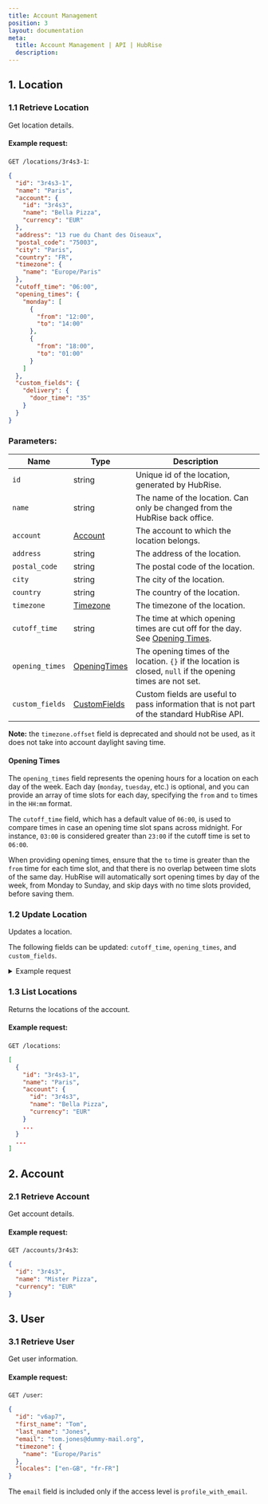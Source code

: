 ```yaml
---
title: Account Management
position: 3
layout: documentation
meta:
  title: Account Management | API | HubRise
  description:
---
```


## 1. Location

### 1.1 Retrieve Location

Get location details.

<CallSummaryTable
  endpoint="GET /locations/:id"
  shortEndpoint="GET /location (location only)"
  accessLevel="location, account"
/>

#### Example request:

`GET /locations/3r4s3-1`:

```json
{
  "id": "3r4s3-1",
  "name": "Paris",
  "account": {
    "id": "3r4s3",
    "name": "Bella Pizza",
    "currency": "EUR"
  },
  "address": "13 rue du Chant des Oiseaux",
  "postal_code": "75003",
  "city": "Paris",
  "country": "FR",
  "timezone": {
    "name": "Europe/Paris"
  },
  "cutoff_time": "06:00",
  "opening_times": {
    "monday": [
      {
        "from": "12:00",
        "to": "14:00"
      },
      {
        "from": "18:00",
        "to": "01:00"
      }
    ]
  },
  "custom_fields": {
    "delivery": {
      "door_time": "35"
    }
  }
}
```

### Parameters:

| Name            | Type                                                     | Description                                                                                                 |
| --------------- | -------------------------------------------------------- | ----------------------------------------------------------------------------------------------------------- |
| `id`            | string                                                   | Unique id of the location, generated by HubRise.                                                            |
| `name`          | string                                                   | The name of the location. Can only be changed from the HubRise back office.                                 |
| `account`       | [Account](#account)                                      | The account to which the location belongs.                                                                  |
| `address`       | string                                                   | The address of the location.                                                                                |
| `postal_code`   | string                                                   | The postal code of the location.                                                                            |
| `city`          | string                                                   | The city of the location.                                                                                   |
| `country`       | string                                                   | The country of the location.                                                                                |
| `timezone`      | [Timezone](/developers/api/general-concepts#timezones)   | The timezone of the location.                                                                               |
| `cutoff_time`   | string                                                   | The time at which opening times are cut off for the day. See [Opening Times](#opening-times).               |
| `opening_times` | [OpeningTimes](#opening-times)                           | The opening times of the location. `{}` if the location is closed, `null` if the opening times are not set. |
| `custom_fields` | [CustomFields](/developers/api/extensions#custom-fields) | Custom fields are useful to pass information that is not part of the standard HubRise API.                  |

**Note:** the `timezone.offset` field is deprecated and should not be used, as it does not take into account daylight saving time.

#### Opening Times

The `opening_times` field represents the opening hours for a location on each day of the week. Each day (`monday`, `tuesday`, etc.) is optional, and you can provide an array of time slots for each day, specifying the `from` and `to` times in the `HH:mm` format.

The `cutoff_time` field, which has a default value of `06:00`, is used to compare times in case an opening time slot spans across midnight. For instance, `03:00` is considered greater than `23:00` if the cutoff time is set to `06:00`.

When providing opening times, ensure that the `to` time is greater than the `from` time for each time slot, and that there is no overlap between time slots of the same day. HubRise will automatically sort opening times by day of the week, from Monday to Sunday, and skip days with no time slots provided, before saving them.

### 1.2 Update Location

Updates a location.

<CallSummaryTable
  endpoint="PATCH /locations/:id"
  shortEndpoint="PATCH /location (location only)"
  accessLevel="location, account"
/>

The following fields can be updated: `cutoff_time`, `opening_times`, and `custom_fields`.

<details>

<summary>Example request</summary>

`PATCH /locations/3r4s3-1`:

```json
{
  "cutoff_time": "05:00",
  "opening_times": {
    "monday": [
      {
        "from": "09:00",
        "to": "12:30"
      },
      {
        "from": "14:00",
        "to": "23:30"
      }
    ],
    "tuesday": [
      {
        "from": "09:00",
        "to": "12:30"
      },
      {
        "from": "14:00",
        "to": "23:30"
      }
    ],
    "wednesday": [
      {
        "from": "09:00",
        "to": "12:30"
      },
      {
        "from": "14:00",
        "to": "01:30"
      }
    ],
    "thursday": [],
    "friday": [
      {
        "from": "17:00",
        "to": "02:00"
      }
    ],
    "saturday": [
      {
        "from": "18:00",
        "to": "02:00"
      }
    ],
    "sunday": [
      {
        "from": "18:00",
        "to": "23:00"
      }
    ]
  },
  "custom_fields": {
    "delivery": {
      "door_time": "35"
    }
  }
}
```

</details>

### 1.3 List Locations

Returns the locations of the account.

<CallSummaryTable
  endpoint="GET /locations/"
  accessLevel="account"
/>

#### Example request:

`GET /locations`:

```json
[
  {
    "id": "3r4s3-1",
    "name": "Paris",
    "account": {
      "id": "3r4s3",
      "name": "Bella Pizza",
      "currency": "EUR"
    }
    ...
  }
  ...
]
```

## 2. Account

### 2.1 Retrieve Account

Get account details.

<CallSummaryTable
  endpoint="GET /accounts/:id"
  shortEndpoint="GET /account"
  accessLevel="account"
/>

#### Example request:

`GET /accounts/3r4s3`:

```json
{
  "id": "3r4s3",
  "name": "Mister Pizza",
  "currency": "EUR"
}
```

## 3. User

### 3.1 Retrieve User

Get user information.

<CallSummaryTable
  endpoint="GET /user"
  accessLevel="profile, profile_with_email"
/>

#### Example request:

`GET /user`:

```json
{
  "id": "v6ap7",
  "first_name": "Tom",
  "last_name": "Jones",
  "email": "tom.jones@dummy-mail.org",
  "timezone": {
    "name": "Europe/Paris"
  },
  "locales": ["en-GB", "fr-FR"]
}
```

The `email` field is included only if the access level is `profile_with_email`.
